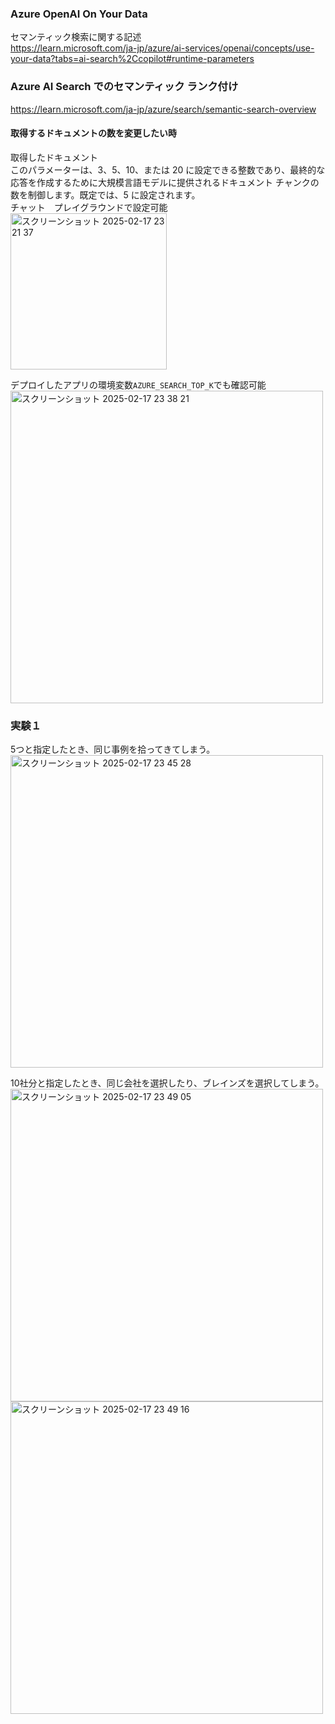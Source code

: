 ### Azure OpenAI On Your Data
セマンティック検索に関する記述<br>
https://learn.microsoft.com/ja-jp/azure/ai-services/openai/concepts/use-your-data?tabs=ai-search%2Ccopilot#runtime-parameters

### Azure AI Search でのセマンティック ランク付け
https://learn.microsoft.com/ja-jp/azure/search/semantic-search-overview<br>
#### 取得するドキュメントの数を変更したい時

取得したドキュメント<br>
このパラメーターは、3、5、10、または 20 に設定できる整数であり、最終的な応答を作成するために大規模言語モデルに提供されるドキュメント チャンクの数を制御します。既定では、5 に設定されます。<br>
チャット　プレイグラウンドで設定可能<br>
<img width="250" alt="スクリーンショット 2025-02-17 23 21 37" src="https://github.com/user-attachments/assets/dcb05f3f-c667-4a3c-8dc9-3754fc5fb9ee" />

デプロイしたアプリの環境変数`AZURE_SEARCH_TOP_K`でも確認可能<br>
<img width="500" alt="スクリーンショット 2025-02-17 23 38 21" src="https://github.com/user-attachments/assets/60880606-b48c-4e27-9ede-352bf7b60839" />


### 実験１
5つと指定したとき、同じ事例を拾ってきてしまう。<br>
<img width="500" alt="スクリーンショット 2025-02-17 23 45 28" src="https://github.com/user-attachments/assets/f6117107-d0f8-463d-9f49-c4184fa2bb5d" />

10社分と指定したとき、同じ会社を選択したり、ブレインズを選択してしまう。<br>
<img width="500" alt="スクリーンショット 2025-02-17 23 49 05" src="https://github.com/user-attachments/assets/60266e02-df48-4a9c-b32c-922e77ddff8a" />
<img width="500" alt="スクリーンショット 2025-02-17 23 49 16" src="https://github.com/user-attachments/assets/924e16b5-d40d-4077-bf43-b4a8b855be4e" />

